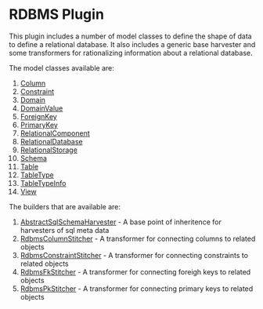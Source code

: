 # RDBMS Plugin

This plugin includes a number of model classes to define the shape of data to define a relational database. It also includes a generic base harvester and some transformers for rationalizing information about a relational database.

The model classes available are:

1. [Column](./Column.ts)
1. [Constraint](./Constraint.ts)
1. [Domain](./Domain.ts)
1. [DomainValue](./DomainValue.ts)
1. [ForeignKey](./ForeignKey.ts)
1. [PrimaryKey](./PrimaryKey.ts)
1. [RelationalComponent](./RelationalComponent.ts)
1. [RelationalDatabase](./RelationalDatabase.ts)
1. [RelationalStorage](./RelationalStorage.ts)
1. [Schema](./Schema.ts)
1. [Table](./Table.ts)
1. [TableType](./TableType.ts)
1. [TableTypeInfo](./TableTypeInfo.ts)
1. [View](./View.ts)

The builders that are available are:

1. [AbstractSqlSchemaHarvester](./builders/AbstractSqlSchemaHarvester.ts) - A base point of inheritence for harvesters of sql meta data
1. [RdbmsColumnStitcher](./builders/RdbmsColumnStitcher.ts) - A transformer for connecting columns to related objects
1. [RdbmsConstraintStitcher](./builders/RdbmsConstraintStitcher.ts) - A transformer for connecting constraints to related objects
1. [RdbmsFkStitcher](./builders/RdbmsFkStitcher.ts) - A transformer for connecting foreigh keys to related objects
1. [RdbmsPkStitcher](./builders/RdbmsPkStitcher.ts) - A transformer for connecting primary keys to related objects
